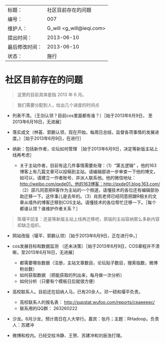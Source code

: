 <table>
    <tr>
        <td>标题：</td>
        <td>社区目前存在的问题</td>
    </tr>
    <tr>
        <td>编号：</td>
        <td>007</td>
    </tr>
    <tr>
        <td>维护人：</td>
        <td>G_will &lt;g_will@ieqi.com&gt;</td>
    </tr>
    <tr>
        <td>提出时间：</td>
        <td> 2013-06-10 </td>
    </tr>
    <tr>
        <td>最后修改时间：</td>
        <td> 2013-06-10 </td>
    </tr>
    <tr>
        <td>状态：</td>
        <td>施行</td>
    </tr> 
</table>

# 社区目前存在的问题

> 这里的目前具体是指 2013 年 6 月。

> 我们需要分配到人，给出几个进度的时间点

- 列表不清。（王剑认领？目前cos里面都有谁？）［始于2013年6月9日， 至2013年6月16日，无进展］
- 落实成文（林荟、郭鹏认领，现在开始，每周日总结，监督各项事情的发展进度。）［始于2013年6月9日，在进行］
- 纳新：包括新作者，论坛如何管理 ［始于2013年6月9日，决定等新版主站上线再考虑］

  - 关于主站作者，目前有这几件事情需要处理：（1）“第五逻辑” ，他的163博客上有几篇文章可以投稿到主站。请编辑部进一步审查一下他的博文，如可以，请建立一作者账号、并派人联系他。他的微信地址：http://weibo.com/qxde01，他的163博客：http://qxde01.blog.163.com/ （2）邵凡同意把R客作为主站的一个频道，请懂技术的各位还有编辑部协助迁移一下。这件事儿是去年的。（3）肖凯老师已经同意把跟R相关的文章从墙外的博客迁移到COS主站。请懂技术的各位帮忙迁移一下。［每个都谁认领？谁维护作者关系？］

> 陈堰平回复：还是等新版主站上线再迁移吧，原版的主站容纳那么多新内容却缺乏组织。
  
- 网站改版（堰平、郭鹏认领）［始于2013年6月9日，正在进行中。］
- cos发展目标和数据监测 （还未决策）［始于2013年6月9日，COS章程并不清晰，至2013年6月16日，无进展］

  - 都需要哪些数据（注册，主站文章数目，论坛贴子数目，搜索指数，微博粉丝数） 
  - 如何获取数据 （把能获取的列出来，每月做一次分析）
  - 如何分析（只要有个模板日后就很方便）

- 高校联系人。目前还在招纳人马，已有20余人。邓一硕和堰平负责。
    - 高校联系人的报名表： http://supstat.wufoo.com/reports/ceaeeeec/
    - 联系用的QQ群： 263260222
- 沙龙。6月沙龙，预计周日在人大举行。嘉宾：张丹；主题：RHadoop。负责人：苏建冲
- 微博和校内。已经交给冷静、王贺、苏建冲和刘辰浩打理。
